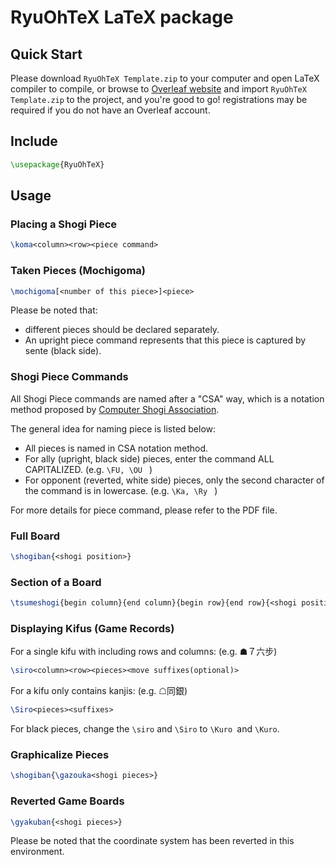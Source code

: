 # RyuOhTeX LaTeX package
## Quick Start
Please download `RyuOhTeX Template.zip` to your computer and open LaTeX compiler to compile, or browse to [Overleaf website](https://overleaf.com) and import `RyuOhTeX Template.zip` to the project, and you're good to go!
registrations may be required if you do not have an Overleaf account.
## Include

```tex
\usepackage{RyuOhTeX}
```

## Usage

### Placing a Shogi Piece

```tex
\koma<column><row><piece command>
```

### Taken Pieces (Mochigoma)

```tex
\mochigoma[<number of this piece>]<piece>
```

Please be noted that:

* different pieces should be declared separately.
* An upright piece command represents that this piece is captured by sente (black side).

### Shogi Piece Commands

All Shogi Piece commands are named after a "CSA" way, which is a notation method proposed by [Computer Shogi Association](http://www2.computer-shogi.org/).

The general idea for naming piece is listed below:

* All pieces is named in CSA notation method.
* For ally (upright, black side) pieces, enter the command ALL CAPITALIZED. (e.g. `\FU, \OU ` )
* For opponent (reverted, white side) pieces, only the second character of the command is in lowercase. (e.g. `\Ka, \Ry ` )

For more details for piece command, please refer to the PDF file.

### Full Board

```tex
\shogiban{<shogi position>}
```

### Section of a Board

```tex
\tsumeshogi{begin column}{end column}{begin row}{end row}{<shogi position>}
```

### Displaying Kifus (Game Records)

For a single kifu with including rows and columns: (e.g.  ☗７六步)

```tex
\siro<column><row><pieces><move suffixes(optional)>
```

For a kifu only contains kanjis: (e.g. ☖同銀)

```tex
\Siro<pieces><suffixes>
```

For black pieces, change the `\siro` and `\Siro` to `\Kuro `and `\Kuro`.

### Graphicalize Pieces

```tex
\shogiban{\gazouka<shogi pieces>}
```

### Reverted Game Boards

```tex
\gyakuban{<shogi pieces>}
```

Please be noted that the coordinate system has been reverted in this environment.

